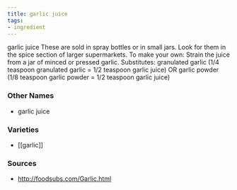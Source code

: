 ```yaml
---
title: garlic juice
tags:
- ingredient
---
```

garlic juice These are sold in spray bottles or in small jars. Look for them in the spice section of larger supermarkets. To make your own: Strain the juice from a jar of minced or pressed garlic. Substitutes: granulated garlic (1/4 teaspoon granulated garlic = 1/2 teaspoon garlic juice) OR garlic powder (1/8 teaspoon garlic powder = 1/2 teaspoon garlic juice)

### Other Names

* garlic juice

### Varieties

* [[garlic]]

### Sources
* http://foodsubs.com/Garlic.html
